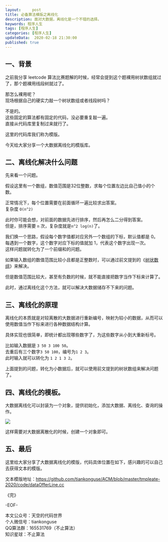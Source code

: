 ```yaml
---   
layout:     post  
title: 必备算法模版之离线化  
description: 面对大数据，离线化是一个不错的选择。  
keywords: 程序人生  
tags: [程序人生]    
categories: [程序人生]  
updateData:  2020-02-18 21:30:00  
published: true  
---  
```



## 一、背景  


之前我分享 leetcode 算法比赛题解的时候，经常会提到这个题裸用树状数组就过了，那个题裸用线段树就过了。  


那怎么裸用呢？  
现场根据自己的硬实力敲一个树状数组或者线段树吗？  


不是的。  
这些固定的算法都有固定的代码，没必要重复敲一遍。  
直接从代码库里复制过来就行了。  


这里的代码库我们称为模版。  


今天给大家分享一个大数据离线化的模版库。  


## 二、离线化解决什么问题  


先来看一个问题。  


假设这里有一个数组，数值范围是32位整数，求每个位置左边比自己值小的个数。  


正常情况下，每个位置需要在前面循环一遍比较求出答案。  
复杂度 `O(n^2)`  


此时你可能会想，对前面的数据先进行排序，然后再怎么二分得到答案。  
但是，排序需要 `n` 次，复杂度就是`n^2 log(n)`了。  


我们换一个思路，假设每个数字值都对应另外一个数组的下标，默认值都是 0。  
每遇到一个数字，这个数字对应下标的值就加 1，代表这个数字出现一次。  
这样问题就转化为了一个前缀和的问题。  


如果输入数组的数值范围比较小且都是正整数时，可以通过前文提到的《[树状数组](https://mp.weixin.qq.com/s/pIzfukAJH95_jTjYum_GbA)》来解决。  


但是数值范围比较大，甚至有负数的时候，就不能直接把数字当作下标来计算了。  


此时，通过离线化这个方法，就可以解决大数据储存不下来的问题。  


## 三、离线化的原理  


离线化的本质就是对较离散的大数据进行重新编号，映射为较小的数据，从而可以使用数值当作下标来进行各种数据结构计算。  


具体实现也很简单，即统计都出现哪些数字了，为这些数字从小到大重新标号。  


比如输入数据是 `3 50 3 100 50`。  
去重后有三个数字`3 50 100`，编号为`1 2 3`。  
此时输入就可以转化为 `1 2 1 3 2`。  


上面提到的问题，转化为小数据后，就可以使用前文提到的树状数组来解决问题了。  


## 四、离线化的模板。



大数据离线化可以封装为一个对象，提供初始化，添加大数据、离线化、查询的操作。  



![](http://res.tiankonguse.com/images/2020/11/03/001.png)  


这样需要对大数据离散化的时候，创建一个对象即可。  


## 五、最后  


这里给大家分享了大数据离线化的模版，代码具体位置在如下，感兴趣的可以自己去获得文本的模版。  


文本模版地址：https://github.com/tiankonguse/ACM/blob/master/tmpleate-2020/code/dataOfferLine.cc  



《完》  


-EOF-  



本文公众号：天空的代码世界  
个人微信号：tiankonguse  
QQ算法群：165531769（不止算法）  
知识星球：不止算法  

